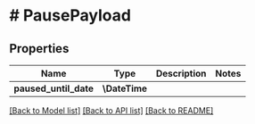 # # PausePayload

## Properties

Name | Type | Description | Notes
------------ | ------------- | ------------- | -------------
**paused_until_date** | **\DateTime** |  |

[[Back to Model list]](../../README.md#models) [[Back to API list]](../../README.md#endpoints) [[Back to README]](../../README.md)

